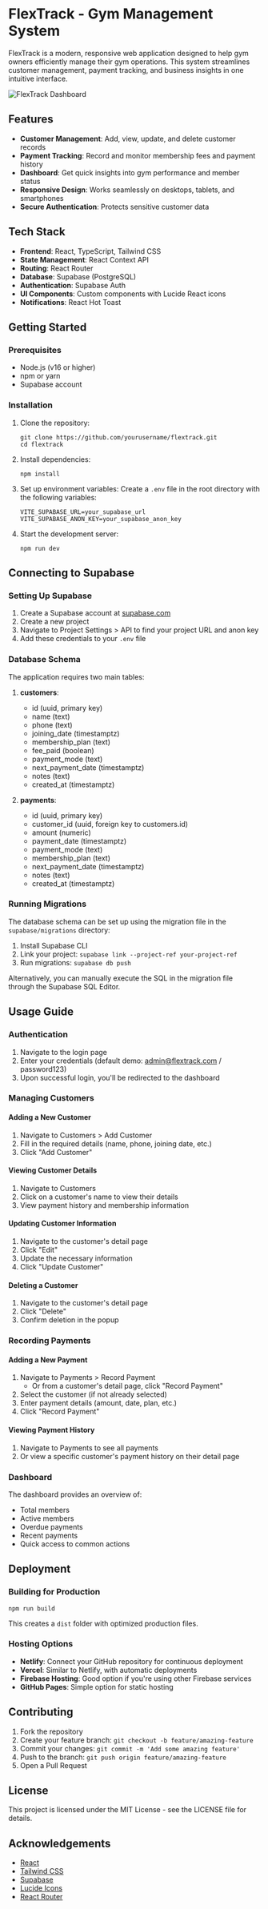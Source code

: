 # FlexTrack - Gym Management System

FlexTrack is a modern, responsive web application designed to help gym owners efficiently manage their gym operations. This system streamlines customer management, payment tracking, and business insights in one intuitive interface.

![FlexTrack Dashboard](https://images.unsplash.com/photo-1534438327276-14e5300c3a48?ixlib=rb-1.2.1&auto=format&fit=crop&w=1950&q=80)

## Features

- **Customer Management**: Add, view, update, and delete customer records
- **Payment Tracking**: Record and monitor membership fees and payment history
- **Dashboard**: Get quick insights into gym performance and member status
- **Responsive Design**: Works seamlessly on desktops, tablets, and smartphones
- **Secure Authentication**: Protects sensitive customer data

## Tech Stack

- **Frontend**: React, TypeScript, Tailwind CSS
- **State Management**: React Context API
- **Routing**: React Router
- **Database**: Supabase (PostgreSQL)
- **Authentication**: Supabase Auth
- **UI Components**: Custom components with Lucide React icons
- **Notifications**: React Hot Toast

## Getting Started

### Prerequisites

- Node.js (v16 or higher)
- npm or yarn
- Supabase account

### Installation

1. Clone the repository:
   ```
   git clone https://github.com/yourusername/flextrack.git
   cd flextrack
   ```

2. Install dependencies:
   ```
   npm install
   ```

3. Set up environment variables:
   Create a `.env` file in the root directory with the following variables:
   ```
   VITE_SUPABASE_URL=your_supabase_url
   VITE_SUPABASE_ANON_KEY=your_supabase_anon_key
   ```

4. Start the development server:
   ```
   npm run dev
   ```

## Connecting to Supabase

### Setting Up Supabase

1. Create a Supabase account at [supabase.com](https://supabase.com)
2. Create a new project
3. Navigate to Project Settings > API to find your project URL and anon key
4. Add these credentials to your `.env` file

### Database Schema

The application requires two main tables:

1. **customers**:
   - id (uuid, primary key)
   - name (text)
   - phone (text)
   - joining_date (timestamptz)
   - membership_plan (text)
   - fee_paid (boolean)
   - payment_mode (text)
   - next_payment_date (timestamptz)
   - notes (text)
   - created_at (timestamptz)

2. **payments**:
   - id (uuid, primary key)
   - customer_id (uuid, foreign key to customers.id)
   - amount (numeric)
   - payment_date (timestamptz)
   - payment_mode (text)
   - membership_plan (text)
   - next_payment_date (timestamptz)
   - notes (text)
   - created_at (timestamptz)

### Running Migrations

The database schema can be set up using the migration file in the `supabase/migrations` directory:

1. Install Supabase CLI
2. Link your project: `supabase link --project-ref your-project-ref`
3. Run migrations: `supabase db push`

Alternatively, you can manually execute the SQL in the migration file through the Supabase SQL Editor.

## Usage Guide

### Authentication

1. Navigate to the login page
2. Enter your credentials (default demo: admin@flextrack.com / password123)
3. Upon successful login, you'll be redirected to the dashboard

### Managing Customers

#### Adding a New Customer
1. Navigate to Customers > Add Customer
2. Fill in the required details (name, phone, joining date, etc.)
3. Click "Add Customer"

#### Viewing Customer Details
1. Navigate to Customers
2. Click on a customer's name to view their details
3. View payment history and membership information

#### Updating Customer Information
1. Navigate to the customer's detail page
2. Click "Edit"
3. Update the necessary information
4. Click "Update Customer"

#### Deleting a Customer
1. Navigate to the customer's detail page
2. Click "Delete"
3. Confirm deletion in the popup

### Recording Payments

#### Adding a New Payment
1. Navigate to Payments > Record Payment
   - Or from a customer's detail page, click "Record Payment"
2. Select the customer (if not already selected)
3. Enter payment details (amount, date, plan, etc.)
4. Click "Record Payment"

#### Viewing Payment History
1. Navigate to Payments to see all payments
2. Or view a specific customer's payment history on their detail page

### Dashboard

The dashboard provides an overview of:
- Total members
- Active members
- Overdue payments
- Recent payments
- Quick access to common actions

## Deployment

### Building for Production

```
npm run build
```

This creates a `dist` folder with optimized production files.

### Hosting Options

- **Netlify**: Connect your GitHub repository for continuous deployment
- **Vercel**: Similar to Netlify, with automatic deployments
- **Firebase Hosting**: Good option if you're using other Firebase services
- **GitHub Pages**: Simple option for static hosting

## Contributing

1. Fork the repository
2. Create your feature branch: `git checkout -b feature/amazing-feature`
3. Commit your changes: `git commit -m 'Add some amazing feature'`
4. Push to the branch: `git push origin feature/amazing-feature`
5. Open a Pull Request

## License

This project is licensed under the MIT License - see the LICENSE file for details.

## Acknowledgements

- [React](https://reactjs.org/)
- [Tailwind CSS](https://tailwindcss.com/)
- [Supabase](https://supabase.com/)
- [Lucide Icons](https://lucide.dev/)
- [React Router](https://reactrouter.com/)